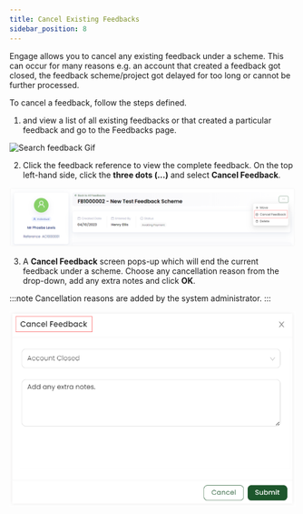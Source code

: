 ```yaml
---
title: Cancel Existing Feedbacks
sidebar_position: 8
---
```


Engage allows you to cancel any existing feedback under a scheme. This can occur for many reasons e.g. an account that created a feedback got closed, the feedback scheme/project got delayed for too long or cannot be further processed.

To cancel a feedback, follow the steps defined.

1. <K2Link route="" text="Search for a feedback" isInternal/> and view a list of all existing feedbacks or <K2Link route="docs/engage/accounts/searching-accounts/" text="search for the account" isInternal/> that created a particular feedback and go to the Feedbacks page.

![Search feedback Gif](./search-feedback-gif.gif)

2. Click the feedback reference to view the complete feedback. On the top left-hand side, click the **three dots (...)** and select **Cancel Feedback**.

![Select cancel](./select-cancel.png)

3. A **Cancel Feedback** screen pops-up which will end the current feedback under a scheme. Choose any cancellation reason from the drop-down, add any extra notes and click **OK**.

:::note
Cancellation reasons are added by the system administrator.
:::

![Cancel feedback screen](./cancel-screen.png)
